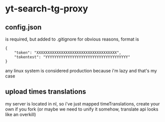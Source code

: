 # yt-search-tg-proxy

## config.json
is required, but added to .gitignore for obvious reasons, format is
```
{
    "token": "XXXXXXXXXXXXXXXXXXXXXXXXXXXXXXXXXXXX",
    "tokentest": "YYYYYYYYYYYYYYYYYYYYYYYYYYYYYYYYYYYYY"
}
```
any linux system is considered production because i'm lazy and that's my case

## upload times translations
my server is located in nl, so i've just mapped timeTranslations, create your own if you fork (or maybe we need to unify it somehow, translate api looks like an overkill)